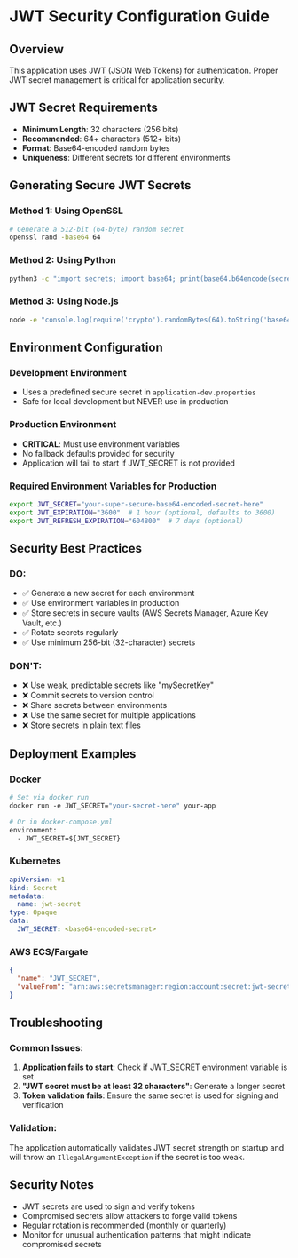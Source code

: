 # JWT Security Configuration Guide

## Overview
This application uses JWT (JSON Web Tokens) for authentication. Proper JWT secret management is critical for application security.

## JWT Secret Requirements
- **Minimum Length**: 32 characters (256 bits)
- **Recommended**: 64+ characters (512+ bits)
- **Format**: Base64-encoded random bytes
- **Uniqueness**: Different secrets for different environments

## Generating Secure JWT Secrets

### Method 1: Using OpenSSL
```bash
# Generate a 512-bit (64-byte) random secret
openssl rand -base64 64
```

### Method 2: Using Python
```bash
python3 -c "import secrets; import base64; print(base64.b64encode(secrets.token_bytes(64)).decode())"
```

### Method 3: Using Node.js
```bash
node -e "console.log(require('crypto').randomBytes(64).toString('base64'))"
```

## Environment Configuration

### Development Environment
- Uses a predefined secure secret in `application-dev.properties`
- Safe for local development but NEVER use in production

### Production Environment
- **CRITICAL**: Must use environment variables
- No fallback defaults provided for security
- Application will fail to start if JWT_SECRET is not provided

### Required Environment Variables for Production
```bash
export JWT_SECRET="your-super-secure-base64-encoded-secret-here"
export JWT_EXPIRATION="3600"  # 1 hour (optional, defaults to 3600)
export JWT_REFRESH_EXPIRATION="604800"  # 7 days (optional)
```

## Security Best Practices

### DO:
- ✅ Generate a new secret for each environment
- ✅ Use environment variables in production
- ✅ Store secrets in secure vaults (AWS Secrets Manager, Azure Key Vault, etc.)
- ✅ Rotate secrets regularly
- ✅ Use minimum 256-bit (32-character) secrets

### DON'T:
- ❌ Use weak, predictable secrets like "mySecretKey"
- ❌ Commit secrets to version control
- ❌ Share secrets between environments
- ❌ Use the same secret for multiple applications
- ❌ Store secrets in plain text files

## Deployment Examples

### Docker
```dockerfile
# Set via docker run
docker run -e JWT_SECRET="your-secret-here" your-app

# Or in docker-compose.yml
environment:
  - JWT_SECRET=${JWT_SECRET}
```

### Kubernetes
```yaml
apiVersion: v1
kind: Secret
metadata:
  name: jwt-secret
type: Opaque
data:
  JWT_SECRET: <base64-encoded-secret>
```

### AWS ECS/Fargate
```json
{
  "name": "JWT_SECRET",
  "valueFrom": "arn:aws:secretsmanager:region:account:secret:jwt-secret"
}
```

## Troubleshooting

### Common Issues:
1. **Application fails to start**: Check if JWT_SECRET environment variable is set
2. **"JWT secret must be at least 32 characters"**: Generate a longer secret
3. **Token validation fails**: Ensure the same secret is used for signing and verification

### Validation:
The application automatically validates JWT secret strength on startup and will throw an `IllegalArgumentException` if the secret is too weak.

## Security Notes
- JWT secrets are used to sign and verify tokens
- Compromised secrets allow attackers to forge valid tokens
- Regular rotation is recommended (monthly or quarterly)
- Monitor for unusual authentication patterns that might indicate compromised secrets
